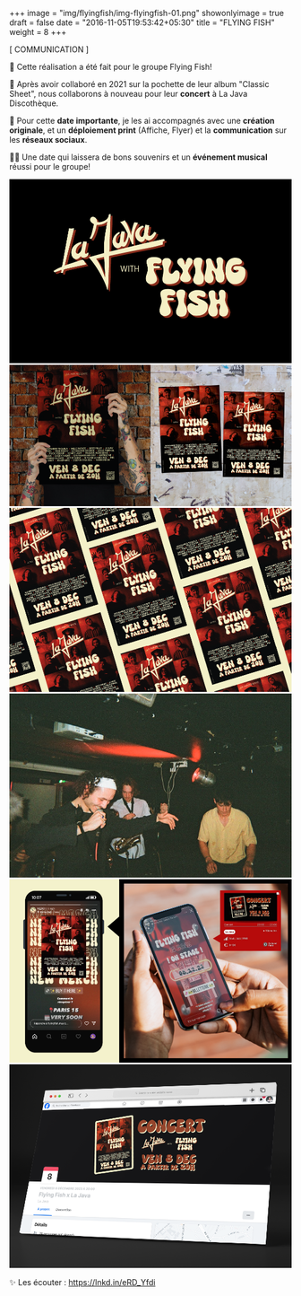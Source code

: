 +++
image = "img/flyingfish/img-flyingfish-01.png"
showonlyimage = true
draft = false
date = "2016-11-05T19:53:42+05:30"
title = "FLYING FISH"
weight = 8
+++


[ COMMUNICATION ]
<!--more-->

🎵 Cette réalisation a été fait pour le groupe Flying Fish!

🎸 Après avoir collaboré en 2021 sur la pochette de leur album "Classic Sheet", nous collaborons à nouveau pour leur **concert** à La Java Discothèque.

🎺 Pour cette **date importante**, je les ai accompagnés avec une **création originale**, et un **déploiement print** (Affiche, Flyer) et la **communication** sur les **réseaux sociaux**.

👌🏻 Une date qui laissera de bons souvenirs et un **événement musical** réussi pour le groupe!


![This is me][1]
![This is me][2]
![This is me][3]
![This is me][4]
![This is me][5]
![This is me][6]

[1]: /img/flyingfish/img-flyingfish-01.png
[2]: /img/flyingfish/img-flyingfish-02.png
[3]: /img/flyingfish/img-flyingfish-03.png
[4]: /img/flyingfish/img-flyingfish-04.png
[5]: /img/flyingfish/img-flyingfish-05.png
[6]: /img/flyingfish/img-flyingfish-06.png

✨ Les écouter : https://lnkd.in/eRD_Yfdi
